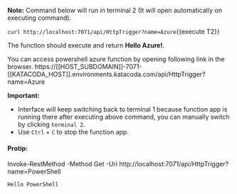 **Note:** Command below will run in terminal 2 (It will open automatically on executing command). 

`curl http://localhost:7071/api/HttpTrigger?name=Azure`{{execute T2}}

The function should execute and return **Hello Azure!**. 

You can access powershell azure function by opening following link in the browser.
https://[[HOST_SUBDOMAIN]]-7071-[[KATACODA_HOST]].environments.katacoda.com/api/HttpTrigger?name=Azure


**Important:**
- Interface will keep switching back to terminal 1 because function app is running there after executing above command, you can manually switch by clicking `terminal 2`.
- Use `Ctrl` + `C` to stop the function app.


#### Protip: 
Invoke-RestMethod -Method Get -Uri http://localhost:7071/api/HttpTrigger?name=PowerShell

```
Hello PowerShell
```
